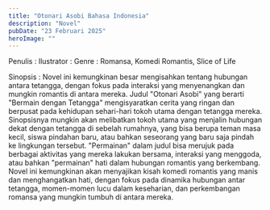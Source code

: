 ```yaml
---
title: "Otonari Asobi Bahasa Indonesia"
description: "Novel"
pubDate: "23 Februari 2025"
heroImage: ""
---
```


Penulis :
Ilustrator :
Genre : Romansa, Komedi Romantis, Slice of Life

Sinopsis : Novel ini kemungkinan besar mengisahkan tentang hubungan antara tetangga, dengan fokus pada interaksi yang menyenangkan dan mungkin romantis di antara mereka.  Judul "Otonari Asobi" yang berarti "Bermain dengan Tetangga" mengisyaratkan cerita yang ringan dan berpusat pada kehidupan sehari-hari tokoh utama dengan tetangga mereka.  Sinopsisnya mungkin akan melibatkan tokoh utama yang menjalin hubungan dekat dengan tetangga di sebelah rumahnya, yang bisa berupa teman masa kecil, siswa pindahan baru, atau bahkan seseorang yang baru saja pindah ke lingkungan tersebut.  "Permainan" dalam judul bisa merujuk pada berbagai aktivitas yang mereka lakukan bersama, interaksi yang menggoda, atau bahkan "permainan" hati dalam hubungan romantis yang berkembang.  Novel ini kemungkinan akan menyajikan kisah komedi romantis yang manis dan menghangatkan hati, dengan fokus pada dinamika hubungan antar tetangga, momen-momen lucu dalam keseharian, dan perkembangan romansa yang mungkin tumbuh di antara mereka.

